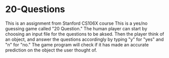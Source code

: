 # 20-Questions
This is an assignment from Stanford CS106X course
This is a yes/no guessing game called "20 Question." The human player can start by choosing an input file for the questions to be aksed. Then the player think of an object, and answer the questions accordingly by typing "y" for "yes" and "n" for "no." The game program will check if it has made an accurate prediction on the object the user thought of.

